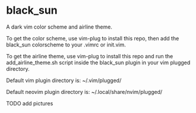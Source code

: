 # black_sun
A dark vim color scheme and airline theme.

To get the color scheme, use vim-plug to install this repo, then add the black_sun colorscheme to your .vimrc or init.vim.

To get the airline theme, use vim-plug to install this repo and run the add_airline_theme.sh script inside the black_sun plugin in your vim plugged directory.

Default vim plugin directory is: ~/.vim/plugged/

Default neovim plugin directory is: ~/.local/share/nvim/plugged/

TODO add pictures
